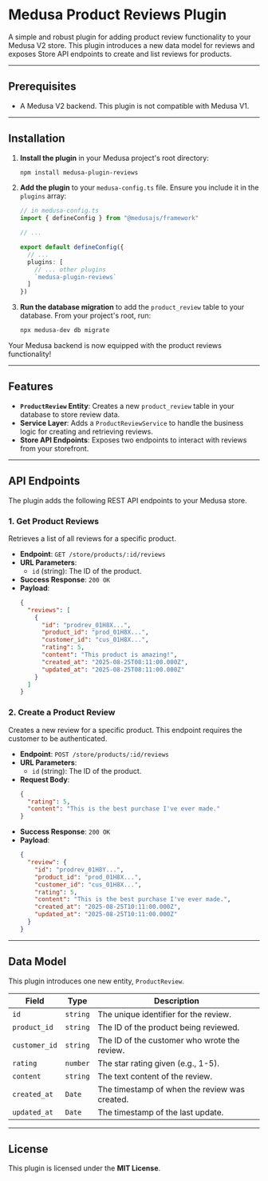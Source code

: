 # Medusa Product Reviews Plugin

A simple and robust plugin for adding product review functionality to your Medusa V2 store. This plugin introduces a new data model for reviews and exposes Store API endpoints to create and list reviews for products.

---

## Prerequisites

-   A Medusa V2 backend. This plugin is not compatible with Medusa V1.

---

## Installation

1.  **Install the plugin** in your Medusa project's root directory:

    ```bash
    npm install medusa-plugin-reviews
    ```

2.  **Add the plugin** to your `medusa-config.ts` file. Ensure you include it in the `plugins` array:

    ```typescript
    // in medusa-config.ts
    import { defineConfig } from "@medusajs/framework"

    // ...

    export default defineConfig({
      // ...
      plugins: [
        // ... other plugins
        `medusa-plugin-reviews`
      ]
    })
    ```

3.  **Run the database migration** to add the `product_review` table to your database. From your project's root, run:

    ```bash
    npx medusa-dev db migrate
    ```

Your Medusa backend is now equipped with the product reviews functionality!

---

## Features

-   **`ProductReview` Entity**: Creates a new `product_review` table in your database to store review data.
-   **Service Layer**: Adds a `ProductReviewService` to handle the business logic for creating and retrieving reviews.
-   **Store API Endpoints**: Exposes two endpoints to interact with reviews from your storefront.

---

## API Endpoints

The plugin adds the following REST API endpoints to your Medusa store.

### 1. Get Product Reviews

Retrieves a list of all reviews for a specific product.

-   **Endpoint**: `GET /store/products/:id/reviews`
-   **URL Parameters**:
    -   `id` (string): The ID of the product.
-   **Success Response**: `200 OK`
-   **Payload**:
    ```json
    {
      "reviews": [
        {
          "id": "prodrev_01H8X...",
          "product_id": "prod_01H8X...",
          "customer_id": "cus_01H8X...",
          "rating": 5,
          "content": "This product is amazing!",
          "created_at": "2025-08-25T08:11:00.000Z",
          "updated_at": "2025-08-25T08:11:00.000Z"
        }
      ]
    }
    ```

### 2. Create a Product Review

Creates a new review for a specific product. This endpoint requires the customer to be authenticated.

-   **Endpoint**: `POST /store/products/:id/reviews`
-   **URL Parameters**:
    -   `id` (string): The ID of the product.
-   **Request Body**:
    ```json
    {
      "rating": 5,
      "content": "This is the best purchase I've ever made."
    }
    ```
-   **Success Response**: `200 OK`
-   **Payload**:
    ```json
    {
      "review": {
        "id": "prodrev_01H8Y...",
        "product_id": "prod_01H8X...",
        "customer_id": "cus_01H8X...",
        "rating": 5,
        "content": "This is the best purchase I've ever made.",
        "created_at": "2025-08-25T10:11:00.000Z",
        "updated_at": "2025-08-25T10:11:00.000Z"
      }
    }
    ```

---

## Data Model

This plugin introduces one new entity, `ProductReview`.

| Field         | Type     | Description                                |
| ------------- | -------- | ------------------------------------------ |
| `id`          | `string` | The unique identifier for the review.      |
| `product_id`  | `string` | The ID of the product being reviewed.      |
| `customer_id` | `string` | The ID of the customer who wrote the review. |
| `rating`      | `number` | The star rating given (e.g., 1-5).         |
| `content`     | `string` | The text content of the review.            |
| `created_at`  | `Date`   | The timestamp of when the review was created. |
| `updated_at`  | `Date`   | The timestamp of the last update.          |

---

## License

This plugin is licensed under the **MIT License**.